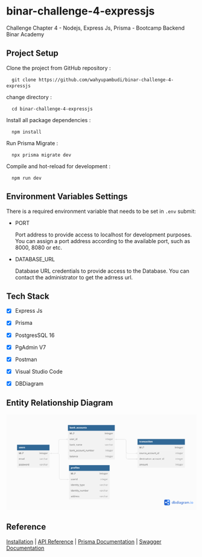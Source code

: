 # binar-challenge-4-expressjs
Challenge Chapter 4 - Nodejs, Express Js, Prisma - Bootcamp Backend Binar Academy


## Project Setup
Clone the project from GitHub repository :

      git clone https://github.com/wahyupambudi/binar-challenge-4-expressjs
      
change directory :

      cd binar-challenge-4-expressjs

Install all package dependencies :

      npm install

Run Prisma Migrate :

      npx prisma migrate dev

Compile and hot-reload for development :

      npm run dev

## Environment Variables Settings

There is a required environment variable that needs to be set in `.env`
submit:

- PORT
  
  Port address to provide access to localhost for development purposes. You can assign a port address according to the available port, such as 8000, 8080 or etc.
  
- DATABASE_URL
  
  Database URL credentials to provide access to the Database. You can contact the administrator to get the adrress url.

## Tech Stack
- [x] Express Js
- [x] Prisma
- [x] PostgresSQL 16
- [x] PgAdmin V7
- [x] Postman
- [x] Visual Studio Code
- [x] DBDiagram


## Entity Relationship Diagram
![App Screenshot](challenge-4.png)
      
## Reference
[Installation](https://www.npmjs.com/package/express) | [API Reference](https://expressjs.com/en/4x/api.html#app) | [Prisma Documentation](https://www.prisma.io/docs/concepts/overview/what-is-prisma) | [Swagger Documentation](https://swagger.io/)